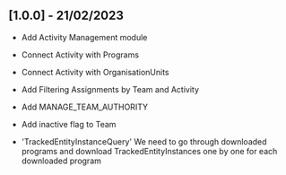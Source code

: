 ## [1.0.0] - 21/02/2023

- Add Activity Management module
- Connect Activity with Programs
- Connect Activity with OrganisationUnits
- Add Filtering Assignments by Team and Activity
- Add MANAGE_TEAM_AUTHORITY
- Add inactive flag to Team

- 'TrackedEntityInstanceQuery' We need to go through downloaded programs and download TrackedEntityInstances one by one for each downloaded program
